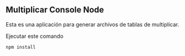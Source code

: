 ## Multiplicar Console Node

Esta es una aplicación para generar archivos de tablas de multiplicar.

Ejecutar este comando
```
npm install
```